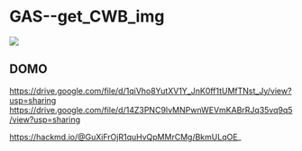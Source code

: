 # GAS--get_CWB_img
![](https://i.imgur.com/WStZIAR.png)

## DOMO
https://drive.google.com/file/d/1qiVho8YutXV1Y_JnK0ff1tUMfTNst_Jy/view?usp=sharing
https://drive.google.com/file/d/14Z3PNC9IvMNPwnWEVmKABrRJq35vq9q5/view?usp=sharing

https://hackmd.io/@GuXiFrOjR1quHvQpMMrCMg/BkmULqOE_
